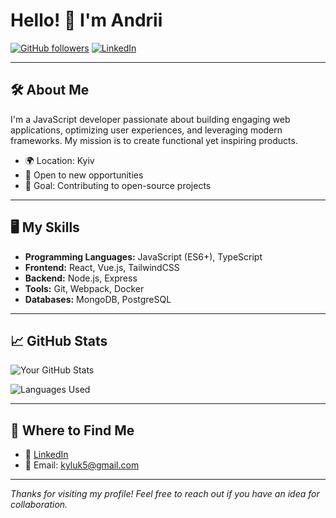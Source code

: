 # Hello! 👋 I'm Andrii

[![GitHub followers](https://img.shields.io/github/followers/your_username?style=social)](https://github.com/KulykAndrii)
[![LinkedIn](https://img.shields.io/badge/LinkedIn-%E2%86%92-blue)](https://www.linkedin.com/in/kyluk)

---

## 🛠️ About Me

I'm a JavaScript developer passionate about building engaging web applications, optimizing user experiences, and leveraging modern frameworks. My mission is to create functional yet inspiring products.

- 🌍 Location: Kyiv
- 💼 Open to new opportunities
- 🎯 Goal: Contributing to open-source projects

---

## 🖥️ My Skills

- **Programming Languages:** JavaScript (ES6+), TypeScript
- **Frontend:** React, Vue.js, TailwindCSS
- **Backend:** Node.js, Express
- **Tools:** Git, Webpack, Docker
- **Databases:** MongoDB, PostgreSQL

---

## 📈 GitHub Stats

![Your GitHub Stats](https://github-readme-stats.vercel.app/api?username=KulykAndrii_username&show_icons=true&theme=tokyonight)

![Languages Used](https://github-readme-stats.vercel.app/api/top-langs/?username=KulykAndrii_username&layout=compact&theme=tokyonight)

---

## 🔗 Where to Find Me

- 💼 [LinkedIn](https://www.linkedin.com/in/kyluk)
- 📧 Email: kyluk5@gmail.com

---

_Thanks for visiting my profile! Feel free to reach out if you have an idea for collaboration._
